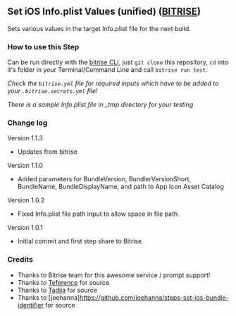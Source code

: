 ## Set iOS Info.plist Values (unified) ([BITRISE](https://www.bitrise.io))

Sets various values in the target Info.plist file for the next build.

### How to use this Step

Can be run directly with the [bitrise CLI](https://github.com/bitrise-io/bitrise),
just `git clone` this repository, `cd` into it's folder in your Terminal/Command Line
and call `bitrise run test`.

*Check the `bitrise.yml` file for required inputs which have to be
added to your `.bitrise.secrets.yml` file!*

*There is a sample Info.plist file in _tmp directory for your testing*

### Change log

Version 1.1.3
* Updates from bitrise

Version 1.1.0
* Added parameters for BundleVersion, BundlerVersionShort, BundleName, BundleDisplayName, and path to App Icon Asset Catalog

Version 1.0.2
* Fixed Info.plist file path input to allow space in file path.

Version 1.0.1
* Initial commit and first step share to Bitrise.


### Credits

* Thanks to Bitrise team for this awesome service / prompt support!
* Thanks to [Teference](https://github.com/teference/steps-set-ios-bundle-identifier) for source
* Thanks to [Tadija](https://github.com/tadija/bitrise-step-xcode-project-info) for source
* Thanks to [joehanna]https://github.com/joehanna/steps-set-ios-bundle-identifier for source
